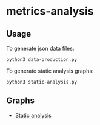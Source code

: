 # metrics-analysis

## Usage

To generate json data files:
```
python3 data-production.py
```
To generate static analysis graphs:
```
python3 static-analysis.py
```

## Graphs
- [Static analysis](./graphs/static-analysis)